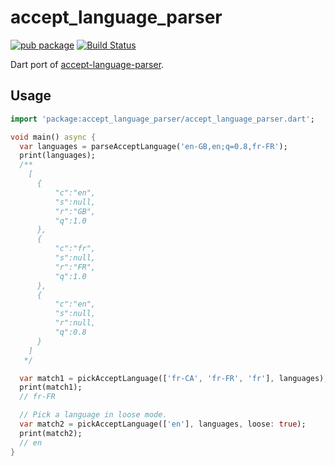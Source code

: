 # accept_language_parser

[![pub package](https://img.shields.io/pub/v/accept_language_parser.svg)](https://pub.dev/packages/accept_language_parser)
[![Build Status](https://github.com/flutter-cavalry/accept_language_parser/workflows/Build/badge.svg)](https://github.com/flutter-cavalry/accept_language_parser/actions)

Dart port of [accept-language-parser](https://github.com/opentable/accept-language-parser).

## Usage

```dart
import 'package:accept_language_parser/accept_language_parser.dart';

void main() async {
  var languages = parseAcceptLanguage('en-GB,en;q=0.8,fr-FR');
  print(languages);
  /**
    [
      {
          "c":"en",
          "s":null,
          "r":"GB",
          "q":1.0
      },
      {
          "c":"fr",
          "s":null,
          "r":"FR",
          "q":1.0
      },
      {
          "c":"en",
          "s":null,
          "r":null,
          "q":0.8
      }
    ]
   */

  var match1 = pickAcceptLanguage(['fr-CA', 'fr-FR', 'fr'], languages);
  print(match1);
  // fr-FR

  // Pick a language in loose mode.
  var match2 = pickAcceptLanguage(['en'], languages, loose: true);
  print(match2);
  // en
}
```
